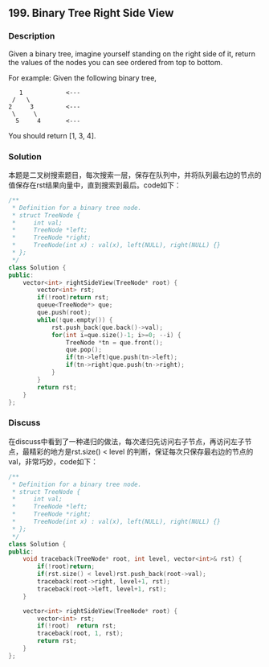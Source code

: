 ## 199. Binary Tree Right Side View
### Description
Given a binary tree, imagine yourself standing on the right side of it, return the values of the nodes you can see ordered from top to bottom.

For example:
Given the following binary tree,

```
   1            <---
 /   \
2     3         <---
 \     \
  5     4       <---
```
You should return [1, 3, 4].

### Solution
本题是二叉树搜索题目，每次搜索一层，保存在队列中，并将队列最右边的节点的值保存在rst结果向量中，直到搜索到最后。code如下：

```C++
/**
 * Definition for a binary tree node.
 * struct TreeNode {
 *     int val;
 *     TreeNode *left;
 *     TreeNode *right;
 *     TreeNode(int x) : val(x), left(NULL), right(NULL) {}
 * };
 */
class Solution {
public:
    vector<int> rightSideView(TreeNode* root) {
        vector<int> rst;
        if(!root)return rst;
        queue<TreeNode*> que;
        que.push(root);
        while(!que.empty()) {
            rst.push_back(que.back()->val);
            for(int i=que.size()-1; i>=0; --i) {
                TreeNode *tn = que.front();
                que.pop();
                if(tn->left)que.push(tn->left);
                if(tn->right)que.push(tn->right);
            }
        }
        return rst;
    }
};
```

### Discuss
在discuss中看到了一种递归的做法，每次递归先访问右子节点，再访问左子节点，最精彩的地方是rst.size() < level 的判断，保证每次只保存最右边的节点的val，非常巧妙，code如下：

```C++
/**
 * Definition for a binary tree node.
 * struct TreeNode {
 *     int val;
 *     TreeNode *left;
 *     TreeNode *right;
 *     TreeNode(int x) : val(x), left(NULL), right(NULL) {}
 * };
 */
class Solution {
public:
    void traceback(TreeNode* root, int level, vector<int>& rst) {
        if(!root)return;
        if(rst.size() < level)rst.push_back(root->val);
        traceback(root->right, level+1, rst);
        traceback(root->left, level+1, rst);
    }

    vector<int> rightSideView(TreeNode* root) {
        vector<int> rst;
        if(!root)  return rst;
        traceback(root, 1, rst);
        return rst;
    }
};
```